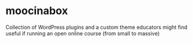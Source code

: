 moocinabox
==========

Collection of WordPress plugins and a custom theme educators might find useful if running an open online course (from small to massive)